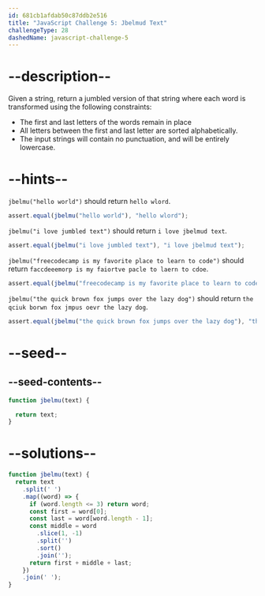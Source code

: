 ```yaml
---
id: 681cb1afdab50c87ddb2e516
title: "JavaScript Challenge 5: Jbelmud Text"
challengeType: 28
dashedName: javascript-challenge-5
---
```


# --description--

Given a string, return a jumbled version of that string where each word is transformed using the following constraints:

- The first and last letters of the words remain in place
- All letters between the first and last letter are sorted alphabetically.
- The input strings will contain no punctuation, and will be entirely lowercase.

# --hints--

`jbelmu("hello world")` should return `hello wlord`.

```js
assert.equal(jbelmu("hello world"), "hello wlord");
```

`jbelmu("i love jumbled text")` should return `i love jbelmud text`.

```js
assert.equal(jbelmu("i love jumbled text"), "i love jbelmud text");
```

`jbelmu("freecodecamp is my favorite place to learn to code")` should return `faccdeeemorp is my faiortve pacle to laern to cdoe`.

```js
assert.equal(jbelmu("freecodecamp is my favorite place to learn to code"), "faccdeeemorp is my faiortve pacle to laern to cdoe");
```

`jbelmu("the quick brown fox jumps over the lazy dog")` should return `the qciuk borwn fox jmpus oevr the lazy dog`.

```js
assert.equal(jbelmu("the quick brown fox jumps over the lazy dog"), "the qciuk borwn fox jmpus oevr the lazy dog");
```

# --seed--

## --seed-contents--

```js
function jbelmu(text) {

  return text;
}
```

# --solutions--

```js
function jbelmu(text) {
  return text
    .split(' ')
    .map((word) => {
      if (word.length <= 3) return word;
      const first = word[0];
      const last = word[word.length - 1];
      const middle = word
        .slice(1, -1)
        .split('')
        .sort()
        .join('');
      return first + middle + last;
    })
    .join(' ');
}
```

